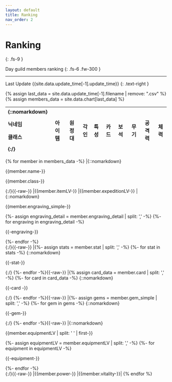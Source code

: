 ```yaml
---
layout: default
title: Ranking
nav_order: 2
---
```


# Ranking
{: .fs-9 }

Day guild members ranking
{: .fs-6 .fw-300 }

---

Last Update {{site.data.update_time[-1].update_time}}
{: .text-right }

{% assign last_data = site.data.update_time[-1].filename | remove: ".csv" %}
{% assign members_data = site.data.chart[last_data] %}

| {::nomarkdown}<p>닉네임</p><p>클래스</p>{:/} | 아이템 | 원정대 | 각인 | 특성 | 카드 | 보석 | 무기 | 공격력 | 체력 |
|:-|:-:|:-:|:-:|:-|:-|:-|:-:|:-:|:-:|
{% for member in members_data -%}
|{::nomarkdown}<p>{{member.name-}}</p><p>{{member.class-}}</p>{:/}{{-raw-}}
|{{member.itemLV-}}
|{{member.expeditionLV-}}
|{::nomarkdown}<p>{{member.engraving_simple-}}</p><div class="detail">
{%- assign engraving_detail = member.engraving_detail | split: ',' -%}
{%- for engraving in engraving_detail -%}
<p>{{-engraving-}}</p>
{%- endfor -%}</div>{:/}{{-raw-}}
|{%- assign stats = member.stat | split: ',' -%}
{%- for stat in stats -%}
{::nomarkdown}<p>{{-stat-}}</p>{:/}
{%- endfor -%}{{-raw-}}
|{% assign card_data = member.card | split: ',' -%}
{%- for card in card_data -%}
{::nomarkdown}<p>{{-card -}}</p>{:/}
{%- endfor -%}{{-raw-}}
|{%- assign gems = member.gem_simple | split: ',' -%}
{%- for gem in gems -%}
{::nomarkdown}<p>{{-gem-}}</p>{:/}
{%- endfor -%}{{-raw-}}
|{::nomarkdown}<p>{{member.equipmentLV | split: ' ' | first-}}</p><div class="detail">
{%- assign equipmentLV = member.equipmentLV | split: ',' -%}
{%- for equipment in equipmentLV -%}
<p>{{-equipment-}}</p>
{%- endfor -%}</div>{:/}{{-raw-}}
|{{member.power-}}
|{{member.vitality-}}|
{% endfor %}
